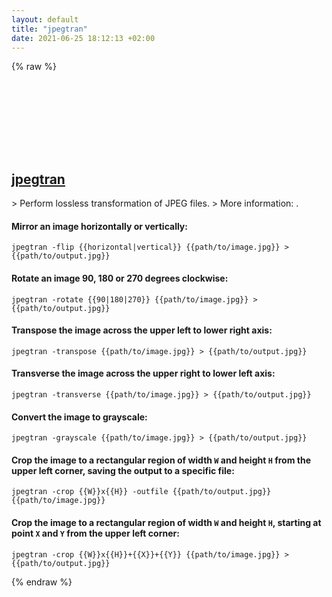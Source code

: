 ```yaml
---
layout: default
title: "jpegtran"
date: 2021-06-25 18:12:13 +02:00
---
```

{% raw %}
<h2 id="jpegtran">
  <a href="/en/linux/jpegtran.html">jpegtran</a> <a href="#jpegtran"><svg class="icon">
    <use href="/assets/images/unicode_sprite.svg#link" />
  </svg></a>
</h2>
> Perform lossless transformation of JPEG files.
> More information: <https://manned.org/jpegtran>.

#### Mirror an image horizontally or vertically:
```shell
jpegtran -flip {{horizontal|vertical}} {{path/to/image.jpg}} > {{path/to/output.jpg}}
```
#### Rotate an image 90, 180 or 270 degrees clockwise:
```shell
jpegtran -rotate {{90|180|270}} {{path/to/image.jpg}} > {{path/to/output.jpg}}
```
#### Transpose the image across the upper left to lower right axis:
```shell
jpegtran -transpose {{path/to/image.jpg}} > {{path/to/output.jpg}}
```
#### Transverse the image across the upper right to lower left axis:
```shell
jpegtran -transverse {{path/to/image.jpg}} > {{path/to/output.jpg}}
```
#### Convert the image to grayscale:
```shell
jpegtran -grayscale {{path/to/image.jpg}} > {{path/to/output.jpg}}
```
#### Crop the image to a rectangular region of width `W` and height `H` from the upper left corner, saving the output to a specific file:
```shell
jpegtran -crop {{W}}x{{H}} -outfile {{path/to/output.jpg}} {{path/to/image.jpg}}
```
#### Crop the image to a rectangular region of width `W` and height `H`, starting at point `X` and `Y` from the upper left corner:
```shell
jpegtran -crop {{W}}x{{H}}+{{X}}+{{Y}} {{path/to/image.jpg}} > {{path/to/output.jpg}}
```
{% endraw %}